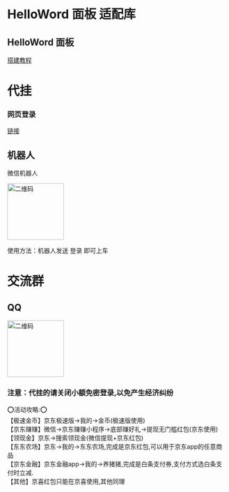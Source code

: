 # HelloWord 面板 适配库

## HelloWord 面板
<a href="https://supermanito.github.io/Helloworld/">搭建教程</a>

# 代挂
### 网页登录
<a href="http://43.139.83.72:4081">链接</a>

## 机器人
微信机器人<br/>

<img src="./backUp/image/wx_bot.png" width="130" alt="二维码"/>


使用方法：机器人发送 登录 即可上车

# 交流群
## QQ
<img src="./backUp/image/qq.png" width="130" alt="二维码"/>


### 注意：代挂的请关闭小额免密登录,以免产生经济纠纷
⭕活动攻略:⭕<br/>
【极速金币】京东极速版->我的->金币(极速版使用)<br/>
【京东赚赚】微信->京东赚赚小程序->底部赚好礼->提现无门槛红包(京东使用)<br/>
【领现金】京东->搜索领现金(微信提现+京东红包)<br/>
【东东农场】京东->我的->东东农场,完成是京东红包,可以用于京东app的任意商品<br/>
【京东金融】京东金融app->我的->养猪猪,完成是白条支付券,支付方式选白条支付时立减.<br/>
【其他】京喜红包只能在京喜使用,其他同理<br/>

